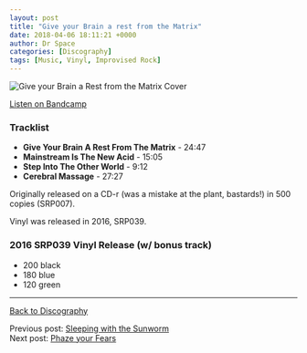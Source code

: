 ```yaml
---
layout: post
title: "Give your Brain a rest from the Matrix"
date: 2018-04-06 18:11:21 +0000
author: Dr Space
categories: [Discography]
tags: [Music, Vinyl, Improvised Rock]
---
```


![Give your Brain a Rest from the Matrix Cover](https://oresundspacecollective.com/wp-content/uploads/2018/04/give-300x300.jpg)

[Listen on Bandcamp](https://oresundspacecollective.bandcamp.com/album/give-your-brain-a-rest-from-the-matrix)

### Tracklist

- **Give Your Brain A Rest From The Matrix** - 24:47  
- **Mainstream Is The New Acid** - 15:05  
- **Step Into The Other World** - 9:12  
- **Cerebral Massage** - 27:27  

Originally released on a CD-r (was a mistake at the plant, bastards!) in 500 copies (SRP007).

Vinyl was released in 2016, SRP039.

### 2016 SRP039 Vinyl Release (w/ bonus track)
- 200 black  
- 180 blue  
- 120 green  

---
[Back to Discography](https://oresundspacecollective.com/category/discography/)

Previous post: [Sleeping with the Sunworm](https://oresundspacecollective.com/sleeping-with-the-sunworm/)  
Next post: [Phaze your Fears](https://oresundspacecollective.com/phaze-your-fears/)
